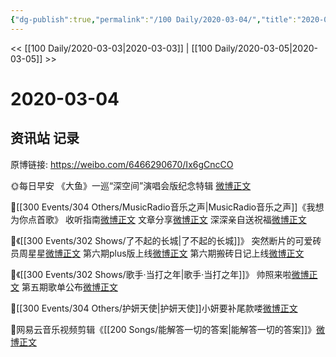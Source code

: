```yaml
---
{"dg-publish":true,"permalink":"/100 Daily/2020-03-04/","title":"2020-03-04","created":"2023-04-03T12:53:59.338+08:00","updated":"2023-04-03T12:55:05.149+08:00"}
---
```



<< [[100 Daily/2020-03-03\|2020-03-03]] | [[100 Daily/2020-03-05\|2020-03-05]] >>

# 2020-03-04

## 资讯站 记录

原博链接: https://weibo.com/6466290670/Ix6gCncCO

🌞每日早安
《大鱼》一巡“深空间”演唱会版纪念特辑
[微博正文](https://m.weibo.cn/6466290670/4478672033974244)

🌿[[300 Events/304 Others/MusicRadio音乐之声\|MusicRadio音乐之声]]《我想为你点首歌》
收听指南[微博正文](https://m.weibo.cn/6466290670/4478827768441785)
文章分享[微博正文](https://m.weibo.cn/6466290670/4478727088267097)
深深亲自送祝福[微博正文](https://m.weibo.cn/6466290670/4478877113536798)

🌿《[[300 Events/302 Shows/了不起的长城\|了不起的长城]]》
突然断片的可爱砖员周星星[微博正文](https://m.weibo.cn/6466290670/4478725184190809)
第六期plus版上线[微博正文](https://m.weibo.cn/6466290670/4478779323887899)
第六期搬砖日记上线[微博正文](https://m.weibo.cn/6466290670/4478780145929129)

🌿《[[300 Events/302 Shows/歌手·当打之年\|歌手·当打之年]]》
帅照来啦[微博正文](https://m.weibo.cn/6466290670/4478789830135114)
第五期歌单公布[微博正文](https://m.weibo.cn/6466290670/4478887012393353)

🌿[[300 Events/304 Others/护妍天使\|护妍天使]]小妍要补尾款喽[微博正文](https://m.weibo.cn/6466290670/4478810315569984)

🌿网易云音乐视频剪辑《[[200 Songs/能解答一切的答案\|能解答一切的答案]]》[微博正文](https://m.weibo.cn/6466290670/4478888727736280)
